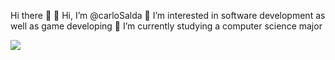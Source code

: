 Hi there 👋
👋 Hi, I’m @carloSalda
👀 I’m interested in software development as well as game developing
🌱 I’m currently studying a computer science major 

<img src = "https://pbs.twimg.com/profile_images/1321173270574583808/KxSL102m_400x400.jpg">
